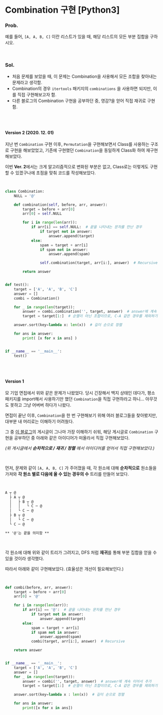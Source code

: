 # Combination 구현 [Python3]

### Prob.

예를 들어, `[A, A, B, C]` 이란 리스트가 있을 때, 해당 리스트의 모든 부분 집합을 구하시오.

<br/>

### Sol.

* 처음 문제를 보았을 때, 이 문제는 Combination을 사용해서 모든 조합을 찾아내는 문제라고 생각함.
* Combination의 경우 `itertools` 패키지의 `combinations` 을 사용하면 되지만, 이를 직접 구현해보고자 함.
* 다른 블로그의 Combination 구현을 공부하던 중, 영감?을 얻어 직접 재귀로 구현함.

<br/>
<br/>

#### Version 2 (2020. 12. 01)

지난 번 `Combination` 구현 이후, `Permutation`을 구현해보면서 Class를 사용하는 구조로 구현을 해보았었고, 기존에 구현했던 `Combination`을 동일하게 Class화 하여 재구현 해보았다.

이번 **Ver. 2**에서는 크게 알고리즘적으로 변화된 부분은 없고, Class로는 이렇게도 구현할 수 있겠구나에 초점을 맞춰 코드를 작성해보았다.

<br/>

```python
class Combination:
    NULL = '@'

    def combination(self, before, arr, answer):
        target = before + arr[0]
        arr[0] = self.NULL

        for i in range(len(arr)):
            if arr[i] == self.NULL:  # 끝을 나타내는 문자를 만난 경우
                if target not in answer:
                    answer.append(target)
            else:
                spam = target + arr[i]
                if spam not in answer:
                    answer.append(spam)

                self.combination(target, arr[i:], answer)  # Recursive

        return answer


def test():
    target = ['A', 'A', 'B', 'C']
    answer = []
    combi = Combination()

    for _ in range(len(target)):
        answer = combi.combination('', target, answer)  # answer에 계속 이어서 추가
        target = target[1:]  # 순열이 아닌 조합이므로, C-A 같은 경우를 제외하기 위해

    answer.sort(key=lambda x: len(x))  # 길이 순으로 정렬

    for ans in answer:
        print( [x for x in ans] )


if __name__ == '__main__':
    test()

```

<br/>

<br/>

#### Version 1

모 기업 면접에서 위와 같은 문제가 나왔었다. 당시 긴장해서 백지 상태인 데다가, 평소 패키지를 import해서 사용하기만 했던 `Combination`을 직접 구현하라고 하니... 아무것도 못하고 그냥 어버버 하다가 나왔다.

면접이 끝난 이후, `Combination`을 한 번 구현해보기 위해 여러 블로그들을 찾아봤지만, 대부분 내 머리로는 이해하기 어려웠다.

그 중 [이 블로그](https://shoark7.github.io/programming/algorithm/Permutations-and-Combinations)의 게시글이 그나마 가장 이해하기 쉬워, 해당 게시글로 `Combination` 구현을 공부하던 중 아래와 같은 아이디어가 떠올라서 직접 구현해보았다.

*(위 게시글에서 **순차적으로 / 재귀 / 정렬** 에서 아이디어를 얻어서 직접 구현해보았다.)*

<br/>

먼저, 문제와 같이 `[A, A, B, C]` 가 주어졌을 때, 각 원소에 대해 **순차적으로** 원소들을 가져와 **각 원소 별로 다음에 올 수 있는 경우의 수** 트리를 만들어 보았다.

<br/>

```txt
A ┬ @
  ├ A ┬ @
  │   ├ B ┬ @
  │   │   └ C ─ @
  │   └ C ─ @
  ├ B ┬ @
  │   └ C ─ @
  └ C ─ @

** '@'는 끝을 의미함 **
```

<br/>

각 원소에 대해 위와 같이 트리가 그려지고, DFS 처럼 **재귀**를 통해 부분 집합을 얻을 수 있을 것이라 생각했다.

따라서 아래와 같이 구현해보았다. (효율성은 개선이 필요해보인다.)

<br/>

```python
def combi(before, arr, answer):
    target = before + arr[0]
    arr[0] = '@'

    for i in range(len(arr)):
        if arr[i] == '@':  # 끝을 나타내는 문자를 만난 경우
            if target not in answer:
                answer.append(target)
        else:
            spam = target + arr[i]
            if spam not in answer:
                answer.append(spam)
            combi(target, arr[i:], answer)  # Recursive

    return answer


if __name__ == '__main__':
    target = ['A', 'A', 'B', 'C']
    answer = []
    for _ in range(len(target)):
        answer = combi('', target, answer)  # answer에 계속 이어서 추가
        target = target[1:]  # 순열이 아닌 조합이므로, C-A 같은 경우를 제외하기 위해

    answer.sort(key=lambda x : len(x))  # 길이 순으로 정렬

    for ans in answer:
        print([x for x in ans])
```
